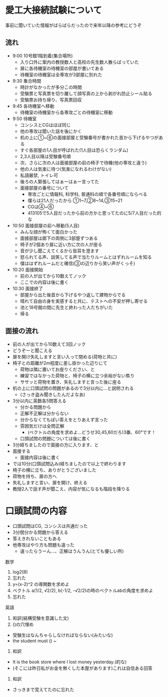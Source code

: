 # 愛工大接続試験について
事前に聞いていた情報がばらばらだったので来年以降の参考にどうぞ

## 流れ
- 9:00 10号館1階到着(集合場所)
  - 入り口外に案内の教授数人と高校の先生数人散らばっていた
  - 扉に各待機室の待機室の部屋が書いてある
  - 待機室の待機室は全専攻が3部屋に別れた
- 9:30 集合時間
  - 時計がなかったが多分この時間
  - 受験票と写真票を切り離して顔写真の上から剥がれ防止シール貼る
  - 受験票お持ち帰り、写真票回収
- 9:45 各待機室へ移動
  - 待機室の待機室から各専攻ごとの待機室に移動
- 9:50 待機室
  - コンシスとCGはほぼ同じ
  - 他の専攻は聞いた話を後にかく
  - 机の上に①~⑥の面接部屋と受験番号が書かれた首から下げるやつがある
  - すぐ各部屋の1人目が呼ばれた(1人目は恐らくランダム)
  - 2,3人目以降は受験番号順
  - 次、さらに次の人は面接部屋の前の椅子で待機(他の専攻と違う)
  - 他の人は気楽に待つ(気楽になれるわけがない)
  - 私語厳禁, トイレ可
  - 後ろの人緊張してはぁーはぁー言ってた
  - 面接部屋の番号について
    - 専攻ごとに情報科, 科学科, 普通科の順で各番号順にならべる
    - 僕らは21人だったから ①1~7,②8~14,③15~21
    - CGは④~⑥
    - 413105で5人目だったから前の方かと思ってたのに5/7人目だった的な
- 10:50 面接部屋の前へ移動(5人目)
  - みんな顔が怖くて面白かった
  - 面接部屋は廊下の両側に3部屋ずつある
  - 椅子が2個あり扉に近い方に次の人が座る
  - 音が少し聞こえてくるから皆耳を澄ます
  - 怒られてる声、談笑してる声で当たりルームとはずれルームを知る
  - 僕ははずれルームだと確信(③の辺りから笑い声がくっそ)
- 10:20 面接開始
  - 前の人が出てから10数えてノック
  - ここでの内容は後に書く
- 10:30 面接終了
  - 部屋から出た後首から下げるやつ返して建物からでる
  - 晴れて自由の身を実感すると共に、テストへの不安が押し寄せる
  - 池と18号館の間に先生と終わった人たちがいた
  - 帰る


## 面接の流れ
- 前の人が出てから10数えて3回ノック
- どうぞーと聞こえる
- 扉を開け失礼しますと言い入って閉める(荷物と共に)
- 椅子との距離が2m程度に差し掛かった辺りにて
  - 荷物は隣に置いてお座りください、と
  - 練習ではなかった荷物と、椅子の横に立つ余裕がない焦り
  - ササッと荷物を置き、失礼しますと言った後に座る
- 机の上に口頭試問の問題があるので3分以内に...と説明される
  - (さっき盗み聞きしたんだよなあ)
- 3分以内に英数各5問答える
  - 分かる問題から
  - 正解不正解は分からない
  - 分からなくてもぽい答えをとりあえず言った
  - 雰囲気だけは全問正解
     - (ベクトルの角度を求めよ...どうせ30,45,60だろ)3番、60°です！
  - 口頭試問の問題については後に書く
- 3分経ちましたので面接の方に入ります、と
- 面接する
  - 面接内容は後に書く
- では10分(口頭試問込み)経ちましたので以上で終わります
- 椅子の横に立ち、ありがとうございました
- 荷物を持ち、扉の方へ
- 失礼しますと言い、扉を開け、終える
- 教授2人で話す声が聞こえ、内容が気になるも階段を降りる


# 口頭試問の内容
- 口頭試問はCG, コンシスは共通だった
- 3分間分かる問題から答える
- 答えきれないこともある
- 他専攻はやり方も問題も違った
  - 違ったらうーん...、正解はうんうん(とても優しい所)
 

数学
1. log2(8)
1. 忘れた
1. y=(x-2)^2 の導関数を求めよ
1. ベクトル a(1/2, √2/2), b(-1/2, -√2/2)の時のベクトルabの角度を求めよ
1. 忘れた

英語
1. 和訳(結構受験を意識した文)
1. ()の穴埋め
  - 受験生はなんちゃらしなければならない(みたいな)
  - the student must () ~
1. 和訳
  - It is the book store where I lost money yesterday.(的な)
  - (そこには昨日私がお金を無くした本屋があります)これは自信ある回答
1. 和訳
  - さっきまで覚えてたのに忘れた



